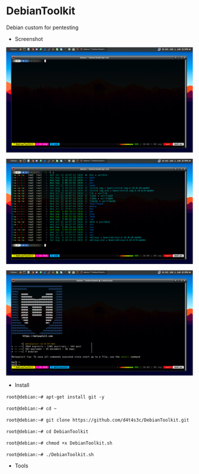 # DebianToolkit

Debian custom for pentesting

* Screenshot

![](/screenshot/a.png)

![](/screenshot/b.png)

![](/screenshot/c.png)


* Install

``` root@debian:~# apt-get install git -y ```

``` root@debian:~# cd ~ ```

``` root@debian:~# git clone https://github.com/d4t4s3c/DebianToolkit.git ```

``` root@debian:~# cd DebianToolkit ```

``` root@debian:~# chmod +x DebianToolkit.sh ```

``` root@debian:~# ./DebianToolkit.sh ```

* Tools
